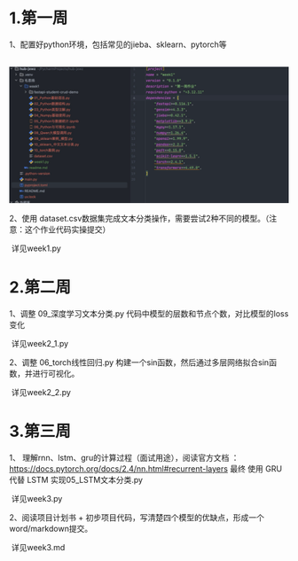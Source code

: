 # 1.第一周

 1、配置好python环境，包括常见的jieba、sklearn、pytorch等

​		![img.png](week1/img.png)

 2、使用 dataset.csv数据集完成文本分类操作，需要尝试2种不同的模型。（注意：这个作业代码实操提交）

​		详见week1.py

# 2.第二周

1、调整 09_深度学习文本分类.py 代码中模型的层数和节点个数，对比模型的loss变化

​		详见week2_1.py

 2、调整 06_torch线性回归.py 构建一个sin函数，然后通过多层网络拟合sin函数，并进行可视化。

​		详见week2_2.py

# 3.第三周
1、 理解rnn、lstm、gru的计算过程（面试用途），阅读官方文档 ：https://docs.pytorch.org/docs/2.4/nn.html#recurrent-layers 
最终 使用 GRU 代替 LSTM 实现05_LSTM文本分类.py

​		详见week3.py

2、阅读项目计划书  + 初步项目代码，写清楚四个模型的优缺点，形成一个word/markdown提交。

​		详见week3.md
